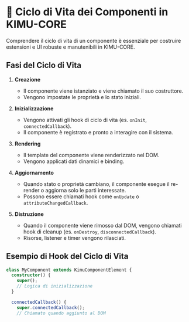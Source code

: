 # 🔄 Ciclo di Vita dei Componenti in KIMU-CORE

Comprendere il ciclo di vita di un componente è essenziale per costruire estensioni e UI robuste e manutenibili in KIMU-CORE.

## Fasi del Ciclo di Vita

1. **Creazione**
   - Il componente viene istanziato e viene chiamato il suo costruttore.
   - Vengono impostate le proprietà e lo stato iniziali.

2. **Inizializzazione**
   - Vengono attivati gli hook di ciclo di vita (es. `onInit`, `connectedCallback`).
   - Il componente è registrato e pronto a interagire con il sistema.

3. **Rendering**
   - Il template del componente viene renderizzato nel DOM.
   - Vengono applicati dati dinamici e binding.

4. **Aggiornamento**
   - Quando stato o proprietà cambiano, il componente esegue il re-render o aggiorna solo le parti interessate.
   - Possono essere chiamati hook come `onUpdate` o `attributeChangedCallback`.

5. **Distruzione**
   - Quando il componente viene rimosso dal DOM, vengono chiamati hook di cleanup (es. `onDestroy`, `disconnectedCallback`).
   - Risorse, listener e timer vengono rilasciati.

## Esempio di Hook del Ciclo di Vita

```typescript
class MyComponent extends KimuComponentElement {
  constructor() {
    super();
    // Logica di inizializzazione
  }

  connectedCallback() {
    super.connectedCallback();
    // Chiamato quando aggiunto al DOM
